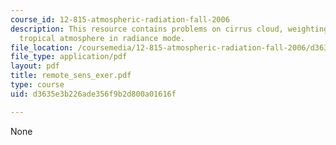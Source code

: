 ```yaml
---
course_id: 12-815-atmospheric-radiation-fall-2006
description: This resource contains problems on cirrus cloud, weighting function and
  tropical atmosphere in radiance mode.
file_location: /coursemedia/12-815-atmospheric-radiation-fall-2006/d3635e3b226ade356f9b2d800a01616f_remote_sens_exer.pdf
file_type: application/pdf
layout: pdf
title: remote_sens_exer.pdf
type: course
uid: d3635e3b226ade356f9b2d800a01616f

---
```

None